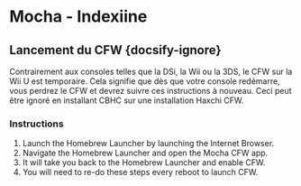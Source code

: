# Mocha - Indexiine

## Lancement du CFW {docsify-ignore}

Contrairement aux consoles telles que la DSi, la Wii ou la 3DS, le CFW sur la Wii U est temporaire. Cela signifie que dès que votre console redémarre, vous perdrez le CFW et devrez suivre ces instructions à nouveau. Ceci peut être ignoré en installant CBHC sur une installation Haxchi CFW.

### Instructions

1. Launch the Homebrew Launcher by launching the Internet Browser.
1. Navigate the Homebrew Launcher and open the Mocha CFW app.
1. It will take you back to the Homebrew Launcher and enable CFW.
1. You will need to re-do these steps every reboot to launch CFW.